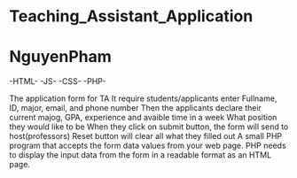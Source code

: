 # Teaching_Assistant_Application
# NguyenPham
-HTML-  -JS-  -CSS-  -PHP-

The application form for TA
It require students/applicants enter Fullname, ID, major, email, and phone number
Then the applicants declare their current majog, GPA, experience and avaible time in a week
What position they would like to be
When they click on submit button, the form will send to host(professors)
Reset button will clear all what they filled out
A small PHP program that accepts the form data values from your web page.
PHP needs to display the input data from the form in a readable format as an HTML page.
